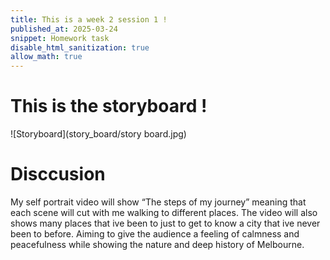 ```yaml
---
title: This is a week 2 session 1 !
published_at: 2025-03-24
snippet: Homework task 
disable_html_sanitization: true
allow_math: true
---
```


# This is the storyboard !

![Storyboard](story_board/story board.jpg)

# Disccusion

My self portrait video will show “The steps of my journey” meaning that each scene will cut with me walking to different places. The video will also shows many places that ive been to just to get to know a city that ive never been to before. Aiming to give the audience a feeling of calmness and peacefulness while showing the nature and deep history of Melbourne.
